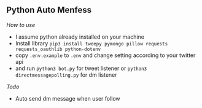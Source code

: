 ## Python Auto Menfess

_How to use_
- I assume python already installed on your machine
- Install library `pip3 install tweepy pymongo pillow requests requests_oauthlib python-dotenv`
- copy `.env.example` to `.env` and change setting according to your twitter api
- and run `python3 bot.py` for tweet listener or `python3 directmessagepolling.py` for dm listener

_Todo_
- Auto send dm message when user follow

